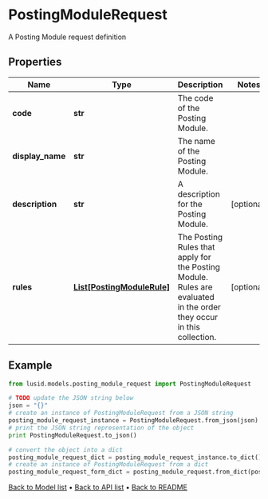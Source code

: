 # PostingModuleRequest

A Posting Module request definition

## Properties
Name | Type | Description | Notes
------------ | ------------- | ------------- | -------------
**code** | **str** | The code of the Posting Module. | 
**display_name** | **str** | The name of the Posting Module. | 
**description** | **str** | A description for the Posting Module. | [optional] 
**rules** | [**List[PostingModuleRule]**](PostingModuleRule.md) | The Posting Rules that apply for the Posting Module. Rules are evaluated in the order they occur in this collection. | [optional] 

## Example

```python
from lusid.models.posting_module_request import PostingModuleRequest

# TODO update the JSON string below
json = "{}"
# create an instance of PostingModuleRequest from a JSON string
posting_module_request_instance = PostingModuleRequest.from_json(json)
# print the JSON string representation of the object
print PostingModuleRequest.to_json()

# convert the object into a dict
posting_module_request_dict = posting_module_request_instance.to_dict()
# create an instance of PostingModuleRequest from a dict
posting_module_request_form_dict = posting_module_request.from_dict(posting_module_request_dict)
```
[Back to Model list](../README.md#documentation-for-models) &#8226; [Back to API list](../README.md#documentation-for-api-endpoints) &#8226; [Back to README](../README.md)


